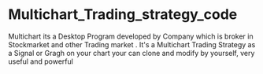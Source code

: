 # Multichart_Trading_strategy_code

Multichart its a Desktop Program developed by Company which is  broker in Stockmarket and other Trading market .
It's a Multichart Trading Strategy as a Signal or Gragh on your chart your can clone and modify by yourself, very useful and powerful

